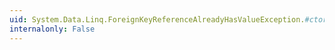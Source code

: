 ```yaml
---
uid: System.Data.Linq.ForeignKeyReferenceAlreadyHasValueException.#ctor
internalonly: False
---
```

